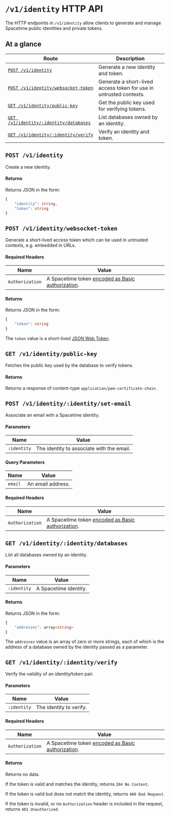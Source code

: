 # `/v1/identity` HTTP API

The HTTP endpoints in `/v1/identity` allow clients to generate and manage Spacetime public identities and private tokens.

## At a glance

| Route                                                                      | Description                                                        |
| -------------------------------------------------------------------------- | ------------------------------------------------------------------ |
| [`POST /v1/identity`](#post-v1identity)                                    | Generate a new identity and token.                                 |
| [`POST /v1/identity/websocket-token`](#post-v1identitywebsocket-token)     | Generate a short-lived access token for use in untrusted contexts. |
| [`GET /v1/identity/public-key`](#get-v1identitypublic-key)                 | Get the public key used for verifying tokens.                      |
| [`GET /v1/identity/:identity/databases`](#get-v1identityidentitydatabases) | List databases owned by an identity.                               |
| [`GET /v1/identity/:identity/verify`](#get-v1identityidentityverify)       | Verify an identity and token.                                      |

## `POST /v1/identity`

Create a new identity.

#### Returns

Returns JSON in the form:

```typescript
{
    "identity": string,
    "token": string
}
```

## `POST /v1/identity/websocket-token`

Generate a short-lived access token which can be used in untrusted contexts, e.g. embedded in URLs.

#### Required Headers

| Name            | Value                                                                         |
| --------------- | ----------------------------------------------------------------------------- |
| `Authorization` | A Spacetime token [encoded as Basic authorization](/docs/http/authorization). |

#### Returns

Returns JSON in the form:

```typescript
{
    "token": string
}
```

The `token` value is a short-lived [JSON Web Token](https://datatracker.ietf.org/doc/html/rfc7519).

## `GET /v1/identity/public-key`

Fetches the public key used by the database to verify tokens.

#### Returns

Returns a response of content-type `application/pem-certificate-chain`.

## `POST /v1/identity/:identity/set-email`

Associate an email with a Spacetime identity.

#### Parameters

| Name        | Value                                     |
| ----------- | ----------------------------------------- |
| `:identity` | The identity to associate with the email. |

#### Query Parameters

| Name    | Value             |
| ------- | ----------------- |
| `email` | An email address. |

#### Required Headers

| Name            | Value                                                                         |
| --------------- | ----------------------------------------------------------------------------- |
| `Authorization` | A Spacetime token [encoded as Basic authorization](/docs/http/authorization). |

## `GET /v1/identity/:identity/databases`

List all databases owned by an identity.

#### Parameters

| Name        | Value                 |
| ----------- | --------------------- |
| `:identity` | A Spacetime identity. |

#### Returns

Returns JSON in the form:

```typescript
{
    "addresses": array<string>
}
```

The `addresses` value is an array of zero or more strings, each of which is the address of a database owned by the identity passed as a parameter.

## `GET /v1/identity/:identity/verify`

Verify the validity of an identity/token pair.

#### Parameters

| Name        | Value                   |
| ----------- | ----------------------- |
| `:identity` | The identity to verify. |

#### Required Headers

| Name            | Value                                                                         |
| --------------- | ----------------------------------------------------------------------------- |
| `Authorization` | A Spacetime token [encoded as Basic authorization](/docs/http/authorization). |

#### Returns

Returns no data.

If the token is valid and matches the identity, returns `204 No Content`.

If the token is valid but does not match the identity, returns `400 Bad Request`.

If the token is invalid, or no `Authorization` header is included in the request, returns `401 Unauthorized`.
